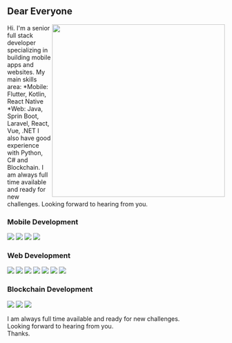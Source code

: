 ## Dear Everyone

<img align="right" src="https://user-images.githubusercontent.com/113364415/189926963-d45c6a5c-b842-4480-8911-0c04f551a54f.png" width="400px"/>

<p>
Hi.
I'm a senior full stack developer specializing in building mobile apps and websites.
My main skills area:
  *Mobile: Flutter, Kotlin, React Native
  *Web: Java, Sprin Boot, Laravel, React, Vue, .NET
I also have good experience with Python, C# and Blockchain.
I am always full time available and ready for new challenges.
Looking forward to hearing from you.
</p>

### Mobile Development
<a><img src="https://img.shields.io/badge/Android-30D780?logo=Android&style=for-the-badge&logoColor=white"/></a>
<a><img src="https://img.shields.io/badge/Flutter-51BFF0?logo=Flutter&style=for-the-badge&logoColor=white"/></a>
<a><img src="https://img.shields.io/badge/Kotlin-8447F4?logo=Kotlin&style=for-the-badge&logoColor=white"/></a>
<a><img src="https://img.shields.io/badge/React Native-4BC8EC?logo=React&style=for-the-badge&logoColor=white"/></a>

### Web Development
<a><img src="https://img.shields.io/badge/React-4BC8EC?logo=React&style=for-the-badge&logoColor=white"/></a>
<a><img src="https://img.shields.io/badge/Vue.js-40B080?logo=Vue.js&style=for-the-badge&logoColor=white"/></a>
<a><img src="https://img.shields.io/badge/Node-72AF5F?logo=Node.js&style=for-the-badge&logoColor=white"/></a>
<a><img src="https://img.shields.io/badge/Javascript-F6E112?logo=Javascript&style=for-the-badge&logoColor=white"/></a>
<a><img src="https://img.shields.io/badge/Typescript-3878BB?logo=Typescript&style=for-the-badge&logoColor=white"/></a>
<a><img src="https://img.shields.io/badge/Laravel-F24D38?logo=Laravel&style=for-the-badge&logoColor=white"/></a>
<a><img src="https://img.shields.io/badge/.NET-337CB8?logo=.NET&style=for-the-badge&logoColor=white"/></a>

### Blockchain Development
<a><img src="https://img.shields.io/badge/Bitcoin-5A5A5A?logo=Bitcoin&style=for-the-badge"/></a>
<a><img src="https://img.shields.io/badge/Ethereum-5A5A5A?logo=Ethereum&style=for-the-badge"/></a>
<a><img src="https://img.shields.io/badge/Solidity-5A5A5A?logo=Solidity&style=for-the-badge"/></a>

I am always full time available and ready for new challenges.<br/>
Looking forward to hearing from you.<br/>
Thanks.
